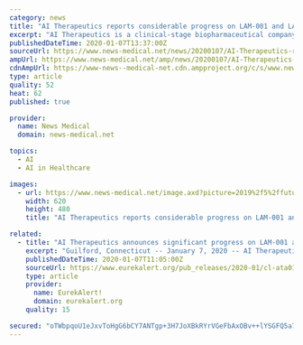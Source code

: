 ```yaml
---
category: news
title: "AI Therapeutics reports considerable progress on LAM-001 and LAM-004 clinical trials"
excerpt: "AI Therapeutics is a clinical-stage biopharmaceutical company that has created an artificial intelligence-driven drug development platform for matching ... LAM-001 has Orphan Drug Designations in the US for the therapy of LAM disease and PAH, as well as Orphan Drug Designation in Europe for the therapy of LAM disease. LAM-004 is a proprietary ..."
publishedDateTime: 2020-01-07T13:37:00Z
sourceUrl: https://www.news-medical.net/news/20200107/AI-Therapeutics-reports-considerable-progress-on-LAM-001-and-LAM-004-clinical-trials.aspx
ampUrl: https://www.news-medical.net/amp/news/20200107/AI-Therapeutics-reports-considerable-progress-on-LAM-001-and-LAM-004-clinical-trials.aspx
cdnAmpUrl: https://www-news--medical-net.cdn.ampproject.org/c/s/www.news-medical.net/amp/news/20200107/AI-Therapeutics-reports-considerable-progress-on-LAM-001-and-LAM-004-clinical-trials.aspx
type: article
quality: 52
heat: 62
published: true

provider:
  name: News Medical
  domain: news-medical.net

topics:
  - AI
  - AI in Healthcare

images:
  - url: https://www.news-medical.net/image.axd?picture=2019%2f5%2ffuturistic_techno_design_on_background_of_supercomputer_data_center_-_Image_-_Timofeev_Vladimir_M1_402c068791b640469e416c4f55d84afe-620x480.jpg
    width: 620
    height: 480
    title: "AI Therapeutics reports considerable progress on LAM-001 and LAM-004 clinical trials"

related:
  - title: "AI Therapeutics announces significant progress on LAM-001 and LAM-004 programs"
    excerpt: "Guilford, Connecticut -- January 7, 2020 -- AI Therapeutics is a clinical-stage biopharmaceutical company that has created an artificial intelligence-driven drug development platform ... LAM-001 has Orphan Drug Designations in the US for the therapy of LAM disease and PAH, as well as Orphan Drug Designation in Europe for the therapy of LAM ..."
    publishedDateTime: 2020-01-07T11:05:00Z
    sourceUrl: https://www.eurekalert.org/pub_releases/2020-01/cl-ata010620.php
    type: article
    provider:
      name: EurekAlert!
      domain: eurekalert.org
    quality: 15

secured: "oTWbpqoU1eJxvToHgG6bCY7ANTgp+3H7JoXBkRYrVGeFbAxOBv++lYSGFQ5a7rmG/9ZW5qE0584BSwUJqhyEhE/FKC1LNijRSa7LwGvwntOMofCShgEkpkPxZXZP1pheItlAi4W0L1z/+cKtUtGHI/ZS+aUumQI8kJ1jftIxV/8bS6mFYgdN886fagMmeb2dwQW4skXmqzhIQWvH2sjdT8e2p4OECa39vob+pwxRPgtHRF/UZfTnE81hY7hthRkFq/37HS59OqC9tzWjBdqZIA==;b/fPGVONKE+IaBzfuTMmjg=="
---
```



